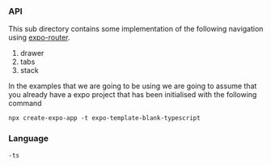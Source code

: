 ### API

This sub directory contains some implementation of the following navigation using [expo-router](https://docs.expo.dev/router/installation/#quick-start).

1. drawer
2. tabs
3. stack

In the examples that we are going to be using we are going to assume that you already have a expo project that has been initialised with the following command

```shell
npx create-expo-app -t expo-template-blank-typescript
```

### Language

```shell
-ts
```
